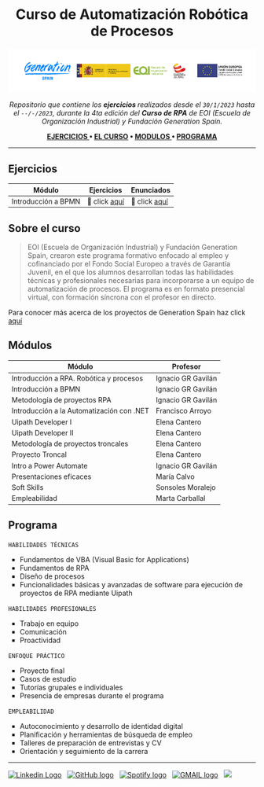 <h1 align="center"> Curso de Automatización Robótica de Procesos </h1>

<p align="center"><img src="media/banner curso RPA.png" alt="banner" /> <br /></p>
<p align="center">
<i> Repositorio que contiene los <b> ejercicios </b> realizados desde el <code>30/1/2023</code> hasta el <code>--/-/2023</code>, durante la 4ta edición del <b>Curso de RPA</b> de EOI (Escuela de Organización Industrial) y Fundación Generation Spain. </i> <br />
</p>

<p align="center"> <b>
<a href="#ejercicios"> EJERCICIOS </a> •
<a href="#sobre-el-curso"> EL CURSO</a>  • 
<a href="#módulos"> MODULOS </a>  • 
<a href="#programa"> PROGRAMA</a> 
</b> </p> 

<hr>

## Ejercicios

| Módulo                                    | Ejercicios                      | Enunciados                           |
|-------------------------------------------|---------------------------------|--------------------------------------|
| Introducción a BPMN                       | 📁 click <a href="https://github.com/RossattiSM/RPA-Generation/tree/main/Introducci%C3%B3n%20a%20BPMN"> aquí </a>  | 📖 click <a href="https://github.com/RossattiSM/RPA-Generation/wiki/Introducci%C3%B3n-a-BPMN"> aquí </a>      | Ignacio GR. Gavilán

## Sobre el curso

>EOI (Escuela de Organización Industrial) y Fundación Generation Spain, crearon este programa formativo enfocado al empleo y cofinanciado por el Fondo Social Europeo a través de Garantía Juvenil, en el que los alumnos desarrollan todas las habilidades técnicas y profesionales necesarias para incorporarse a un equipo de automatización de procesos. El programa es en formato presencial virtual, con formación síncrona con el profesor en directo.

Para conocer más acerca de los proyectos de Generation Spain haz click <a href="https://spain.generation.org/#picker">aquí</a>

## Módulos

| Módulo                                    | Profesor           |
|-------------------------------------------|--------------------|
| Introducción a RPA. Robótica y procesos   | Ignacio GR Gavilán |
| Introducción a BPMN                       | Ignacio GR Gavilán |
| Metodología de proyectos RPA              | Ignacio GR Gavilán | 
| Introducción a la Automatización con .NET | Francisco Arroyo   |
| Uipath Developer I                        | Elena Cantero      |
| Uipath Developer II                       | Elena Cantero      |
| Metodología de proyectos troncales        | Elena Cantero      |
| Proyecto Troncal                          | Elena Cantero      | 
| Intro a Power Automate                    | Ignacio GR Gavilán |
| Presentaciones eficaces                   | María Calvo        |
| Soft Skills                               | Sonsoles Moralejo  |
| Empleabilidad                             | Marta Carballal    |

## Programa 

<code>HABILIDADES TÉCNICAS</code>
<ul>
<li type="square"> Fundamentos de VBA (Visual Basic for Applications) </li>
<li type="square"> Fundamentos de RPA </li>
<li type="square"> Diseño de procesos </li>
<li type="square"> Funcionalidades básicas y avanzadas de software para ejecución de proyectos de RPA mediante Uipath </li>
</ul>

<code>HABILIDADES PROFESIONALES</code>
<ul>
<li type="square"> Trabajo en equipo </li>
<li type="square"> Comunicación </li>
<li type="square"> Proactividad </li>
</ul>

<code>ENFOQUE PRÁCTICO</code>
<ul>
<li type="square"> Proyecto final </li>
<li type="square"> Casos de estudio </li>
<li type="square"> Tutorías grupales e individuales </li>
<li type="square"> Presencia de empresas durante el programa </li>
</ul>

<code>EMPLEABILIDAD</code>
<ul>
<li type="square"> Autoconocimiento y desarrollo de identidad digital </li>
<li type="square"> Planificación y herramientas de búsqueda de empleo </li>
<li type="square"> Talleres de preparación de entrevistas y CV </li>
<li type="square"> Orientación y seguimiento de la carrera </li>
</ul>

<hr>
<a href="https://www.linkedin.com/in/rossattism/"><img src="https://github.com/gauravghongde/social-icons/blob/master/PNG/Black/LinkedIN_black.png?raw=true" alt="Linkedin Logo" style="width: 20px; height: 20px" /></a> &nbsp;
<a href="https://github.com/RossattiSM"><img src="https://github.com/gauravghongde/social-icons/blob/master/PNG/Black/Github_black.png?raw=true" alt="GitHub logo" style="width: 20px; height: 20px" /></a> &nbsp;
<a href="https://open.spotify.com/user/21bih47uzlxunyyi4gbbvyvty"><img src="https://github.com/gauravghongde/social-icons/blob/master/PNG/Black/Spotify_black.png?raw=true" alt="Spotify logo" style="width: 20px; height: 20px" /></a> &nbsp;
<a href="mailto:smrossatti@gmail.com"><img src="https://github.com/gauravghongde/social-icons/blob/master/PNG/Black/Gmail_black.png?raw=true" alt="GMAIL logo" style="width: 20px; height: 20px" /></a> &nbsp;
<a href="https://shields.io/"><img src="https://img.shields.io/badge/Made with-♥-black" /></a>
